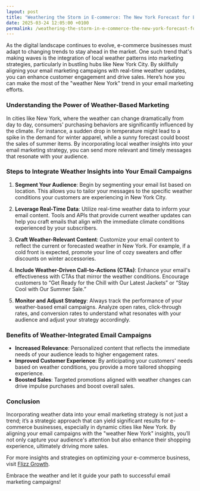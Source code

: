 ```yaml
---
layout: post
title: "Weathering the Storm in E-commerce: The New York Forecast for Email Campaigns"
date: 2025-03-24 12:05:00 +0100
permalink: /weathering-the-storm-in-e-commerce-the-new-york-forecast-for-email-campaigns/
---
```



As the digital landscape continues to evolve, e-commerce businesses must adapt to changing trends to stay ahead in the market. One such trend that's making waves is the integration of local weather patterns into marketing strategies, particularly in bustling hubs like New York City. By skillfully aligning your email marketing campaigns with real-time weather updates, you can enhance customer engagement and drive sales. Here’s how you can make the most of the "weather New York" trend in your email marketing efforts.

### Understanding the Power of Weather-Based Marketing

In cities like New York, where the weather can change dramatically from day to day, consumers' purchasing behaviors are significantly influenced by the climate. For instance, a sudden drop in temperature might lead to a spike in the demand for winter apparel, while a sunny forecast could boost the sales of summer items. By incorporating local weather insights into your email marketing strategy, you can send more relevant and timely messages that resonate with your audience.

### Steps to Integrate Weather Insights into Your Email Campaigns

1. **Segment Your Audience**: Begin by segmenting your email list based on location. This allows you to tailor your messages to the specific weather conditions your customers are experiencing in New York City.

2. **Leverage Real-Time Data**: Utilize real-time weather data to inform your email content. Tools and APIs that provide current weather updates can help you craft emails that align with the immediate climate conditions experienced by your subscribers.

3. **Craft Weather-Relevant Content**: Customize your email content to reflect the current or forecasted weather in New York. For example, if a cold front is expected, promote your line of cozy sweaters and offer discounts on winter accessories.

4. **Include Weather-Driven Call-to-Actions (CTAs)**: Enhance your email's effectiveness with CTAs that mirror the weather conditions. Encourage customers to “Get Ready for the Chill with Our Latest Jackets” or “Stay Cool with Our Summer Sale.”

5. **Monitor and Adjust Strategy**: Always track the performance of your weather-based email campaigns. Analyze open rates, click-through rates, and conversion rates to understand what resonates with your audience and adjust your strategy accordingly.

### Benefits of Weather-Integrated Email Campaigns

- **Increased Relevance**: Personalized content that reflects the immediate needs of your audience leads to higher engagement rates.
- **Improved Customer Experience**: By anticipating your customers' needs based on weather conditions, you provide a more tailored shopping experience.
- **Boosted Sales**: Targeted promotions aligned with weather changes can drive impulse purchases and boost overall sales.

### Conclusion

Incorporating weather data into your email marketing strategy is not just a trend; it’s a strategic approach that can yield significant results for e-commerce businesses, especially in dynamic cities like New York. By aligning your email campaigns with the "weather New York" insights, you’ll not only capture your audience's attention but also enhance their shopping experience, ultimately driving more sales.

For more insights and strategies on optimizing your e-commerce business, visit [Flizz Growth](https://flizzgrowth.com).

Embrace the weather and let it guide your path to successful email marketing campaigns!